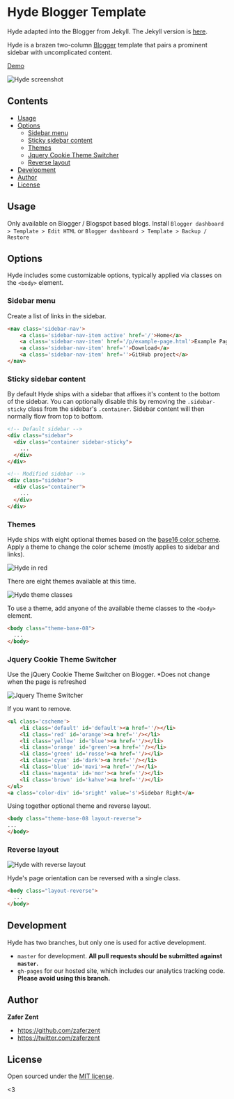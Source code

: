# Hyde Blogger Template

Hyde adapted into the Blogger from Jekyll. The Jekyll version is [here](https://github.com/poole/hyde). 


Hyde is a brazen two-column [Blogger](http://blogger.com) template that pairs a prominent sidebar with uncomplicated content.

[Demo](http://hydebloggertemplate.blogspot.com/) 

![Hyde screenshot](https://3.bp.blogspot.com/-DFxQYS5Of-g/WSCaKbv_-FI/AAAAAAAAGEE/3sjeS38qsmYIDicil3PSDdKxmA4RRiLlACPcB/s1600/hyde-blogger-template.png)


## Contents

- [Usage](#usage)
- [Options](#options)
  - [Sidebar menu](#sidebar-menu)
  - [Sticky sidebar content](#sticky-sidebar-content)
  - [Themes](#themes)
  - [Jquery Cookie Theme Switcher](#jquery-cookie-theme-switcher)
  - [Reverse layout](#reverse-layout)
- [Development](#development)
- [Author](#author)
- [License](#license)


## Usage

Only available on Blogger / Blogspot based blogs. Install `Blogger dashboard > Template > Edit HTML` or `Blogger dashboard > Template > Backup / Restore`

## Options

Hyde includes some customizable options, typically applied via classes on the `<body>` element.


### Sidebar menu

Create a list of links in the sidebar.

```html
<nav class='sidebar-nav'>
    <a class='sidebar-nav-item active' href='/'>Home</a>
    <a class='sidebar-nav-item' href='/p/example-page.html'>Example Page</a>
    <a class='sidebar-nav-item' href=''>Download</a>
    <a class='sidebar-nav-item' href=''>GitHub project</a>
</nav>
```

### Sticky sidebar content

By default Hyde ships with a sidebar that affixes it's content to the bottom of the sidebar. You can optionally disable this by removing the `.sidebar-sticky` class from the sidebar's `.container`. Sidebar content will then normally flow from top to bottom.

```html
<!-- Default sidebar -->
<div class="sidebar">
  <div class="container sidebar-sticky">
    ...
  </div>
</div>

<!-- Modified sidebar -->
<div class="sidebar">
  <div class="container">
    ...
  </div>
</div>
```


### Themes

Hyde ships with eight optional themes based on the [base16 color scheme](https://github.com/chriskempson/base16). Apply a theme to change the color scheme (mostly applies to sidebar and links).

![Hyde in red](https://3.bp.blogspot.com/-ozes_qXvKRI/WSCfgfbQ8gI/AAAAAAAAGEU/i3zlhQv6t6MRx7WmPR0u1NeVJW9hU-AfwCLcB/s1600/hyde-other-theme.png)

There are eight themes available at this time.

![Hyde theme classes](https://f.cloud.github.com/assets/98681/1817044/e5b0ec06-6f68-11e3-83d7-acd1942797a1.png)

To use a theme, add anyone of the available theme classes to the `<body>` element.

```html
<body class="theme-base-08">
  ...
</body>
```

### Jquery Cookie Theme Switcher

Use the jQuery Cookie Theme Switcher on Blogger. *Does not change when the page is refreshed

![Jquery Theme Switcher](https://1.bp.blogspot.com/-XAa7vuTEeB0/WSCh2ir-p0I/AAAAAAAAGEo/XP-SIE-J158OEtoHgHW33puZUh5tEdJNgCLcB/s1600/jquery-theme-switcher.png)

If you want to remove.
```html
<ul class='cscheme'>
    <li class='default' id='default'><a href=''/></li>
    <li class='red' id='orange'><a href=''/></li>
    <li class='yellow' id='blue'><a href=''/></li>
    <li class='orange' id='green'><a href=''/></li>
    <li class='green' id='rosse'><a href=''/></li>
    <li class='cyan' id='dark'><a href=''/></li>
    <li class='blue' id='mavi'><a href=''/></li>
    <li class='magenta' id='mor'><a href=''/></li>
    <li class='brown' id='kahve'><a href=''/></li>
</ul>
<a class='color-div' id='sright' value='s'>Sidebar Right</a>
```

Using together optional theme and reverse layout.

```html
<body class="theme-base-08 layout-reverse">
...
</body>
```

### Reverse layout

![Hyde with reverse layout](https://3.bp.blogspot.com/-x5_0S9nCk5s/WSCfqUFac5I/AAAAAAAAGEc/77-W0EBjlzkjwGcg_j9bfnpQAvY31D6zQCLcB/s1600/hyde-sidebar-right.png)

Hyde's page orientation can be reversed with a single class.

```html
<body class="layout-reverse">
  ...
</body>
```



## Development

Hyde has two branches, but only one is used for active development.

- `master` for development.  **All pull requests should be submitted against `master`.**
- `gh-pages` for our hosted site, which includes our analytics tracking code. **Please avoid using this branch.**


## Author

**Zafer Zent**
- <https://github.com/zaferzent>
- <https://twitter.com/zaferzent>


## License

Open sourced under the [MIT license](LICENSE.md).

<3
